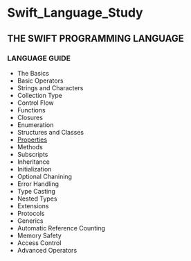 # Swift_Language_Study

## THE SWIFT PROGRAMMING LANGUAGE

### LANGUAGE GUIDE

* The Basics
* Basic Operators
* Strings and Characters
* Collection Type
* Control Flow
* Functions
* Closures
* Enumeration
* Structures and Classes
* [Properties](Documentations/Properties.md "Properties")
* Methods
* Subscripts
* Inheritance
* Initialization
* Optional Chanining
* Error Handling
* Type Casting
* Nested Types
* Extensions
* Protocols
* Generics
* Automatic Reference Counting
* Memory Safety
* Access Control
* Advanced Operators
